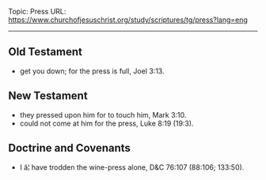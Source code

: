 Topic: Press
URL: https://www.churchofjesuschrist.org/study/scriptures/tg/press?lang=eng

---

## Old Testament

- get you down; for the press is full, Joel 3:13.

## New Testament

- they pressed upon him for to touch him, Mark 3:10.
- could not come at him for the press, Luke 8:19 (19:3).

## Doctrine and Covenants

- I â¦ have trodden the wine-press alone, D&C 76:107 (88:106; 133:50).

